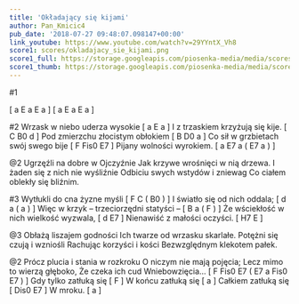 ```yaml
---
title: 'Okładający się kijami'
author: Pan_Kmicic4
pub_date: '2018-07-27 09:48:07.098147+00:00'
link_youtube: https://www.youtube.com/watch?v=29YYntX_Vh8
score1: scores/okladajacy_sie_kijami.png
score1_full: https://storage.googleapis.com/piosenka-media/media/scores/okladajacy_sie_kijami.png
score1_thumb: https://storage.googleapis.com/piosenka-media/media/scores/okladajacy_sie_kijami.png.180x0_q85_upscale.png
---
```


#1

[ a E a E a ]
[ a E a E a ]

#2
Wrzask w niebo uderza wysokie [ a E a ]
I z trzaskiem krzyżują się kije. [ C B0 d ]
Pod zmierzchu złocistym obłokiem [ B D0 a ]
Co sił w grzbietach swój swego bije [ F Fis0 E7 ]
Pijany wolności wyrokiem. [ a E7 a ( E7 a ) ]

@2
Ugrzęźli na dobre w Ojczyźnie
Jak krzywe wrośnięci w nią drzewa.
I żaden się z nich nie wyśliźnie
Odbiciu swych wstydów i zniewag
Co ciałem oblekły się bliźnim.

#3 
Wytłukli do cna żyzne myśli [ F C ( B0 ) ]
I światło się od nich oddala; [ d a ( a ) ]
Więc w krzyk – trzeciorzędni statyści – [ B a ( F ) ]
Że wściekłość w nich wielkość wyzwala, [ d E7 ]
Nienawiść z małości oczyści. [ H7 E ]

@3
Obłażą liszajem godności
Ich twarze od wrzasku skarlałe.
Potężni się czują i wzniośli
Rachując korzyści i kości
Bezwzględnym klekotem pałek.

@2
Prócz plucia i stania w rozkroku
O niczym nie mają pojęcia;
Lecz mimo to wierzą głęboko,
Że czeka ich cud Wniebowzięcia… [ F Fis0 E7 ( E7 a Fis0 E7 ) ]
Gdy tylko zatłuką się  [ F ]
W końcu zatłuką się [ a ]
Całkiem zatłuką się [ Dis0 E7 ]
W mroku. [ a ]